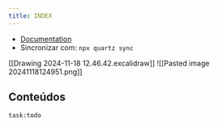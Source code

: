 ```yaml
---
title: INDEX
---
```


- [Documentation](https://quartz.jzhao.xyz) 
- Sincronizar com: `npx quartz sync`


[[Drawing 2024-11-18 12.46.42.excalidraw]]
![[Pasted image 20241118124951.png]]
## Conteúdos

```query
task:todo
```
